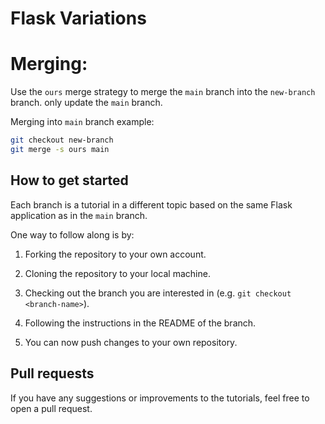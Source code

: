 # Flask Variations

# Merging:

Use the `ours` merge strategy to merge the `main` branch into the `new-branch` branch. only update the `main` branch.

Merging into `main` branch example:

```bash
git checkout new-branch
git merge -s ours main
```

## How to get started

Each branch is a tutorial in a different topic based on the same Flask application as in the `main` branch. 

One way to follow along is by:

1. Forking the repository to your own account.

2. Cloning the repository to your local machine.

3. Checking out the branch you are interested in (e.g. `git checkout <branch-name>`).

4. Following the instructions in the README of the branch.

5. You can now push changes to your own repository. 

## Pull requests

If you have any suggestions or improvements to the tutorials, feel free to open a pull request.



